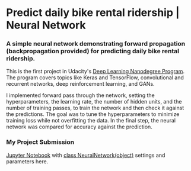 # Predict daily bike rental ridership | Neural Network

### A simple neural network demonstrating forward propagation (backpropagation provided) for predicting daily bike rental ridership. 

This is the first project in Udacity's [Deep Learning Nanodegree Program](https://www.udacity.com/course/deep-learning-nanodegree--nd101). The program covers topics like Keras and TensorFlow, convolutional and recurrent networks, deep reinforcement learning, and GANs. 

I implemented forward pass through the network, setting the hyperparameters, the learning rate, the number of hidden units, and the number of training passes, to train the network and then check it against the predictions. 
The goal was to tune the hyperparameters to minimize training loss while not overfitting the data. In the final step, the neural network was compared for accuracy against the prediction. 

### My Project Submission
[Jupyter Notebook](https://github.com/granularity/neural-network-bike-sharing-project/blob/master/Your_first_neural_network.ipynb) with [class NeuralNetwork(object)](https://github.com/granularity/neural-network-bike-sharing-project/blob/master/my_answers.py) settings and parameters here.
